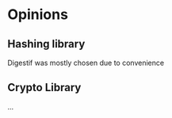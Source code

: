 # Opinions

## Hashing library

Digestif was mostly chosen due to convenience

## Crypto Library

...
